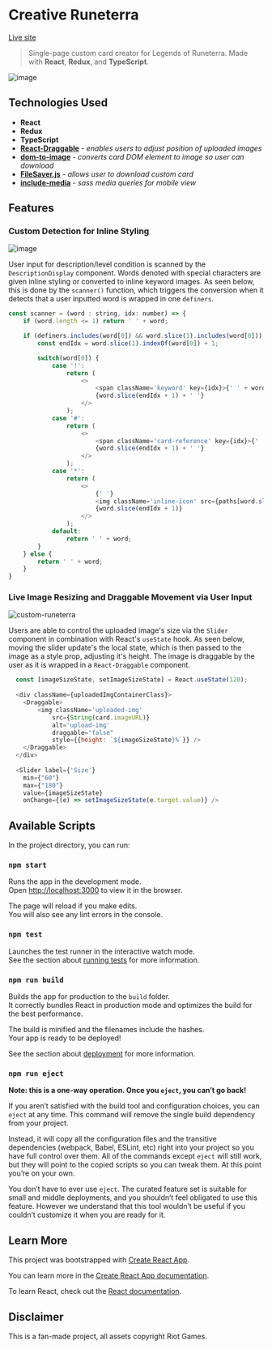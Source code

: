 # Creative Runeterra
[Live site](https://creative-runeterra.netlify.app/#/)

> Single-page custom card creator for Legends of Runeterra. Made with **React**, **Redux**, and **TypeScript**.  
  
![image](https://user-images.githubusercontent.com/56734437/91614957-8b2f2680-e950-11ea-8c5d-8ca74a5c667f.png)  
  
## Technologies Used  
 * **React**  
 * **Redux**  
 * **TypeScript**  
 * **[React-Draggable](https://github.com/STRML/react-draggable)** - *enables users to adjust position of uploaded images*  
 * **[dom-to-image](https://github.com/tsayen/dom-to-image)** - *converts card DOM element to image so user can download*  
 * **[FileSaver.js](https://github.com/eligrey/FileSaver.js/)** - *allows user to download custom card*  
 * **[include-media](https://github.com/eduardoboucas/include-media)** - *sass media queries for mobile view*
  
## Features
  
### Custom Detection for Inline Styling  
  
![image](https://user-images.githubusercontent.com/56734437/91615301-3cce5780-e951-11ea-9060-93e454866fef.png)  
  
User input for description/level condition is scanned by the `DescriptionDisplay` component. Words denoted with special characters are given inline styling or converted to inline keyword images. As seen below, this is done by the `scanner()` function, which triggers the conversion when it detects that a user inputted word is wrapped in one `definers`.
  
``` javascript
const scanner = (word : string, idx: number) => {
    if (word.length <= 1) return ' ' + word;

    if (definers.includes(word[0]) && word.slice(1).includes(word[0])) {
        const endIdx = word.slice(1).indexOf(word[0]) + 1;

        switch(word[0]) {
            case '!':
                return (
                    <>
                        <span className='keyword' key={idx}>{' ' + word.slice(1, endIdx)}</span>
                        {word.slice(endIdx + 1) + ' '}
                    </>
                );
            case '#':
                return (
                    <>
                        <span className='card-reference' key={idx}>{' ' + word.slice(1, endIdx)}</span>
                        {word.slice(endIdx + 1) + ' '}
                    </>
                );
            case '*':
                return (
                    <>
                        {' '}
                        <img className='inline-icon' src={paths[word.slice(1, endIdx).toLowerCase()]} alt='inline-icon' key={idx} />
                        {word.slice(endIdx + 1)}
                    </>
                );
            default:
                return ' ' + word;
        }
    } else {
        return ' ' + word;
    }
}
```

### Live Image Resizing and Draggable Movement via User Input  
  
![custom-runeterra](https://user-images.githubusercontent.com/56734437/91616640-18c04580-e954-11ea-8742-30a834c67fa9.gif)  
  
Users are able to control the uploaded image's size via the `Slider` component in combination with React's `useState` hook. As seen below, moving the slider update's the local state, which is then passed to the image as a style prop, adjusting it's height. The image is draggable by the user as it is wrapped in a `React-Draggable` component.  
  
```javascript
  const [imageSizeState, setImageSizeState] = React.useState(120);
  
  <div className={uploadedImgContainerClass}>
    <Draggable>
        <img className='uploaded-img' 
            src={String(card.imageURL)} 
            alt='upload-img' 
            draggable="false"
            style={{height: `${imageSizeState}%`}} />
    </Draggable>
  </div>
  
  <Slider label={'Size'} 
    min={"60"}
    max={"180"}
    value={imageSizeState} 
    onChange={(e) => setImageSizeState(e.target.value)} />
```  

## Available Scripts

In the project directory, you can run:

### `npm start`

Runs the app in the development mode.<br />
Open [http://localhost:3000](http://localhost:3000) to view it in the browser.

The page will reload if you make edits.<br />
You will also see any lint errors in the console.

### `npm test`

Launches the test runner in the interactive watch mode.<br />
See the section about [running tests](https://facebook.github.io/create-react-app/docs/running-tests) for more information.

### `npm run build`

Builds the app for production to the `build` folder.<br />
It correctly bundles React in production mode and optimizes the build for the best performance.

The build is minified and the filenames include the hashes.<br />
Your app is ready to be deployed!

See the section about [deployment](https://facebook.github.io/create-react-app/docs/deployment) for more information.

### `npm run eject`

**Note: this is a one-way operation. Once you `eject`, you can’t go back!**

If you aren’t satisfied with the build tool and configuration choices, you can `eject` at any time. This command will remove the single build dependency from your project.

Instead, it will copy all the configuration files and the transitive dependencies (webpack, Babel, ESLint, etc) right into your project so you have full control over them. All of the commands except `eject` will still work, but they will point to the copied scripts so you can tweak them. At this point you’re on your own.

You don’t have to ever use `eject`. The curated feature set is suitable for small and middle deployments, and you shouldn’t feel obligated to use this feature. However we understand that this tool wouldn’t be useful if you couldn’t customize it when you are ready for it.

## Learn More

This project was bootstrapped with [Create React App](https://github.com/facebook/create-react-app).

You can learn more in the [Create React App documentation](https://facebook.github.io/create-react-app/docs/getting-started).

To learn React, check out the [React documentation](https://reactjs.org/).  
  
## Disclaimer ##
  
This is a fan-made project, all assets copyright Riot Games.
